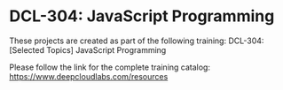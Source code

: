 # DCL-304: JavaScript Programming

These projects are created as part of the following training: DCL-304: [Selected Topics] JavaScript Programming

Please follow the link for the complete training catalog: https://www.deepcloudlabs.com/resources
